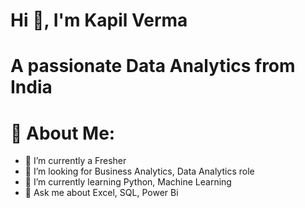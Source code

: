 #                                                                   Hi 👋, I'm Kapil Verma
#                                                              A passionate Data Analytics from India

# 💫 About Me:
- 🔭 I’m currently a Fresher
- 🤝 I’m looking for Business Analytics, Data Analytics role
- 🌱 I’m currently learning Python, Machine Learning
- 💬 Ask me about Excel, SQL, Power Bi


<!---
Kapilverma22/Kapilverma22 is a ✨ special ✨ repository because its `README.md` (this file) appears on your GitHub profile.
You can click the Preview link to take a look at your changes.
--->
